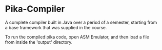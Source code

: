 # Pika-Compiler

A complete compiler built in Java over a period of a semester, starting from a base framework that was supplied in the course.

To run the compiled pika code, open ASM Emulator, and then load a file from inside the 'output' directory.
